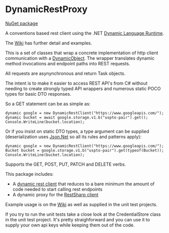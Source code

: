 DynamicRestProxy
================
[NuGet package](https://www.nuget.org/packages/DynamicRestClient/)

A conventions based rest client using the .NET [Dynamic Language Runtime](http://msdn.microsoft.com/en-us/library/dd233052(v=vs.110).aspx). 

The [Wiki](https://github.com/dkackman/DynamicRestProxy/wiki) has further detail and examples.

This is a set of classes that wrap a concrete implementation of http client communication with a [DynamicObject](http://msdn.microsoft.com/en-us/library/system.dynamic.dynamicobject(v=vs.110).aspx). The wrapper translates dynamic method invocations and endpoint paths into REST requests. 

All requests are asynynchronous and return Task objects.

The intent is to make it easier to access REST API's from C# without needing to create strongly typed API wrappers and numerous static POCO types for basic DTO responses. 

So a GET statement can be as simple as:

    dynamic google = new DynamicRestClient("https://www.googleapis.com/");
    dynamic bucket = await google.storage.v1.b("uspto-pair").get();
    Console.WriteLine(bucket.location);

Or if you insist on static DTO types, a type argument can be supplied (deserialization uses [Json.Net](http://json.codeplex.com/) so all its rules and patterns apply):

    dynamic google = new DynamicRestClient("https://www.googleapis.com/");
    Bucket bucket = google.storage.v1.b("uspto-pair").get(typeof(Bucket));
    Console.WriteLine(bucket.location);

Supports the GET, POST, PUT, PATCH and DELETE verbs.

This package includes:
- A [dynamic rest client](https://github.com/dkackman/DynamicRestProxy/wiki/Using-the-DynamicRestClient) that reduces to a bare minimum the amount of code needed to start calling rest endpoints
- A dynamic proxy for the [RestSharp client](https://github.com/dkackman/DynamicRestProxy/wiki/RestSharp-Examples)

Example usage is on the [Wiki](https://github.com/dkackman/DynamicRestProxy/wiki) as well as supplied in the unit test projects.

If you try to run the unit tests take a close look at the CredentialStore class in the unit test project. It's pretty straighforward and you can use it to supply your own api keys while keeping them out of the code.

